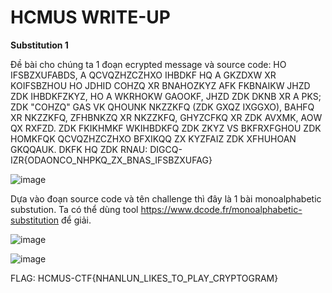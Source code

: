 # HCMUS WRITE-UP

**Substitution 1**

Đề bài cho chúng ta 1 đoạn ecrypted message và source code:
HO IFSBZXUFABDS, A QCVQZHZCZHXO IHBDKF HQ A GKZDXW XR KOIFSBZHOU HO JDHID COHZQ XR BNAHOZKYZ AFK FKBNAIKW JHZD ZDK IHBDKFZKYZ, HO A WKRHOKW GAOOKF, JHZD ZDK DKNB XR A PKS; ZDK "COHZQ" GAS VK QHOUNK NKZZKFQ (ZDK GXQZ IXGGXO), BAHFQ XR NKZZKFQ, ZFHBNKZQ XR NKZZKFQ, GHYZCFKQ XR ZDK AVXMK, AOW QX RXFZD. ZDK FKIKHMKF WKIHBDKFQ ZDK ZKYZ VS BKFRXFGHOU ZDK HOMKFQK QCVQZHZCZHXO BFXIKQQ ZX KYZFAIZ ZDK XFHUHOAN GKQQAUK. DKFK HQ ZDK RNAU: DIGCQ-IZR{ODAONCO_NHPKQ_ZX_BNAS_IFSBZXUFAG}

![image](https://user-images.githubusercontent.com/90508803/168490404-96e3493a-cb1e-46b6-90ac-3ddd2b2bcfdb.png)

Dựa vào đoạn source code và tên challenge thì đây là 1 bài monoalphabetic substution. Ta có thể dùng tool https://www.dcode.fr/monoalphabetic-substitution để giải.

![image](https://user-images.githubusercontent.com/90508803/168490697-01cd7964-7b62-4af0-b1ac-707269bbd8e9.png)

![image](https://user-images.githubusercontent.com/90508803/168490958-306c441e-6ee8-4989-9227-44f20208bc74.png)

FLAG: HCMUS-CTF{NHANLUN_LIKES_TO_PLAY_CRYPTOGRAM}

